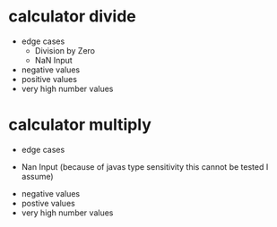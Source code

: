 # calculator divide 
- edge cases 
  + Division by Zero
  + NaN Input
- negative values
- positive values
- very high number values

# calculator multiply
- edge cases
 + Nan Input (because of javas type sensitivity this cannot be tested I assume)
- negative values
- postive values
- very high number values

 


